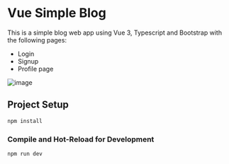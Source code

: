 # Vue Simple Blog

This is a simple blog web app using Vue 3, Typescript and Bootstrap with the following pages:
- Login
- Signup
- Profile page

![image](https://github.com/user-attachments/assets/cf6fc7e7-a807-4626-97d8-75bc7eaeea47)



## Project Setup

```sh
npm install
```

### Compile and Hot-Reload for Development

```sh
npm run dev
```
